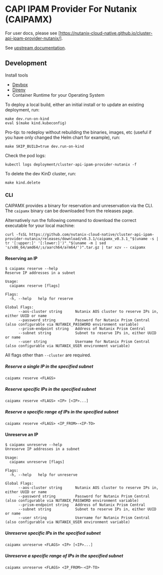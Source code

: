<!--
 Copyright 2024 Nutanix. All rights reserved.
 SPDX-License-Identifier: Apache-2.0
 -->

# CAPI IPAM Provider For Nutanix (CAIPAMX)

For user docs, please see [https://nutanix-cloud-native.github.io/cluster-api-ipam-provider-nutanix/].

See [upstream documentation](https://github.com/kubernetes-sigs/cluster-api/blob/main/docs/proposals/20220125-ipam-integration.md#ipam-provider).

## Development

Install tools

- [Devbox](https://github.com/jetpack-io/devbox?tab=readme-ov-file#installing-devbox)
- [Direnv](https://direnv.net/docs/installation.html)
- Container Runtime for your Operating System

To deploy a local build, either an initial install or to update an existing deployment, run:

```shell
make dev.run-on-kind
eval $(make kind.kubeconfig)
```

Pro-tip: to redeploy without rebuilding the binaries, images, etc (useful if you have only changed the Helm chart for
example), run:

```shell
make SKIP_BUILD=true dev.run-on-kind
```

Check the pod logs:

```shell
kubectl logs deployment/cluster-api-ipam-provider-nutanix -f
```

To delete the dev KinD cluster, run:

```shell
make kind.delete
```

### CLI

CAIPAMX provides a binary for reservation and unreservation via the CLI. The `caipamx` binary can be downloaded from
the releases page.

Alternatively run the following command to download the correct executable for your local machine:

<!-- markdownlint-disable MD013 -->
```shell
curl -fsSL https://github.com/nutanix-cloud-native/cluster-api-ipam-provider-nutanix/releases/download/v0.3.1/caipamx_v0.3.1_"$(uname -s | tr '[:upper:]' '[:lower:]')"_"$(uname -m | sed 's/x86_64/amd64/;s/aarch64/arm64/')".tar.gz | tar xzv -- caipamx
```
<!-- markdownlint-enable MD013 -->

#### Reserving an IP

```shell
$ caipamx reserve --help
Reserve IP addresses in a subnet

Usage:
  caipamx reserve [flags]

Flags:
  -h, --help   help for reserve

Global Flags:
      --aos-cluster string      Nutanix AOS cluster to reserve IPs in, either UUID or name
      --password string         Password for Nutanix Prism Central (also configurable via NUTANIX_PASSWORD environment variable)
      --prism-endpoint string   Address of Nutanix Prism Central
      --subnet string           Subnet to reserve IPs in, either UUID or name
      --user string             Username for Nutanix Prism Central (also configurable via NUTANIX_USER environment variable)
```

All flags other than `--cluster` are required.

##### Reserve a single IP in the specified subnet

```shell
caipamx reserve <FLAGS>
```

##### Reserve specific IPs in the specified subnet

```shell
caipamx reserve <FLAGS> <IP> [<IP>...]
```

##### Reserve a specific range of IPs in the specified subnet

```shell
caipamx reserve <FLAGS> <IP_FROM>-<IP-TO>
```

#### Unreserve an IP

```shell
$ caipamx unreserve --help
Unreserve IP addresses in a subnet

Usage:
  caipamx unreserve [flags]

Flags:
  -h, --help   help for unreserve

Global Flags:
      --aos-cluster string      Nutanix AOS cluster to reserve IPs in, either UUID or name
      --password string         Password for Nutanix Prism Central (also configurable via NUTANIX_PASSWORD environment variable)
      --prism-endpoint string   Address of Nutanix Prism Central
      --subnet string           Subnet to reserve IPs in, either UUID or name
      --user string             Username for Nutanix Prism Central (also configurable via NUTANIX_USER environment variable)
```

##### Unreserve specific IPs in the specified subnet

```shell
caipamx unreserve <FLAGS> <IP> [<IP>...]
```

##### Unreserve a specific range of IPs in the specified subnet

```shell
caipamx unreserve <FLAGS> <IP_FROM>-<IP-TO>
```
